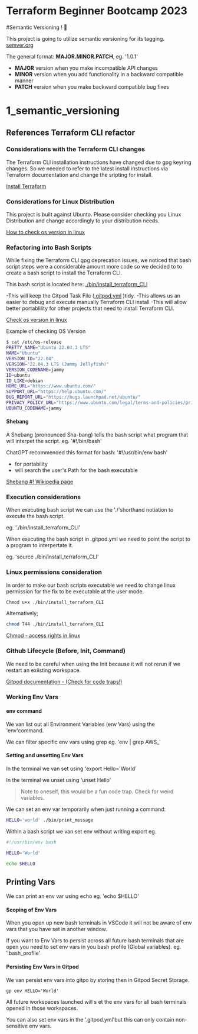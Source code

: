# Terraform Beginner Bootcamp 2023

#Semantic Versioning ! :mage:

This project is going to utilize semantic versioning for its tagging.
[semver.org](http://semver.org/)

The general format:
 **MAJOR.MINOR.PATCH**, eg. '1.0.1'

- **MAJOR** version when you make incompatible API changes
- **MINOR** version when you add functionality in a backward compatible manner
- **PATCH** version when you make backward compatible bug fixes

 1_semantic_versioning
=======
## References Terraform CLI refactor

### Considerations with the Terraform CLI changes
The Terraform CLI installation instructions have changed due to gpg keyring changes. So we needed to refer to the latest install instructions via Terraform documentation and change the sripting for install.

[Install Terraform](https://developer.hashicorp.com/terraform/tutorials/aws-get-started/install-cli)

### Considerations for Linux Distribution

This project is built against Ubunto. Please consider checking you Linux Distribution and change accordingly to your distribution needs.

[How to check os version in linux](https://www.cyberciti.biz/faq/how-to-check-os-version-in-linux-command-line/)


### Refactoring into Bash Scripts

While fixing the Terraform CLI gpg  deprecation issues, we noticed that bash script steps were a considerable amount more code so we decided to to create a bash script to install the Terraform CLI.

This bash script is located here: [./bin/install_terraform_CLI](./bin/install_terraform_CLI)

-This will keep the Gitpod Task File ([.gitpod.yml](.gitpod.yml) )tidy.
-This allows us an easier to debug and execute manually Terraform CLI install
-This will allow better portablility for other projects that need to install Terraform CLI.

[Check os version in linux](https://www.cyberciti.biz/faq/how-to-check-os-version-in-linux-command-line/)

Example of checking OS Version
```sh
$ cat /etc/os-release
PRETTY_NAME="Ubuntu 22.04.3 LTS"
NAME="Ubuntu"
VERSION_ID="22.04"
VERSION="22.04.3 LTS (Jammy Jellyfish)"
VERSION_CODENAME=jammy
ID=ubuntu
ID_LIKE=debian
HOME_URL="https://www.ubuntu.com/"
SUPPORT_URL="https://help.ubuntu.com/"
BUG_REPORT_URL="https://bugs.launchpad.net/ubuntu/"
PRIVACY_POLICY_URL="https://www.ubuntu.com/legal/terms-and-policies/privacy-policy"
UBUNTU_CODENAME=jammy
```
#### Shebang

A Shebang (pronounced Sha-bang) tells the bash script what program that will interpet the script. eg. '#!/bin/bash'

ChatGPT recommended this format for bash: '#!/usr/bin/env bash'

- for portability 
- will search the user's Path for the bash executable


[Shebang #! Wikipedia page](https://en.wikipedia.org/wiki/Shebang_(Unix))

### Execution considerations

When executing bash script we can use the './'shorthand notiation to execute the bash script.

eg. './bin/install_terraform_CLI'

When executing the bash script in .gitpod.yml we need to point the script to a program to interpertate it.

eg. 'source ./bin/install_terraform_CLI'

### Linux permissions consideration

In order to make our bash scripts executable we need to change linux permission for the fix to be executable at the user mode.

```sh
Chmod u+x ./bin/install_terraform_CLI
```
Alternatively;
```sh
chmod 744 ./bin/install_terraform_CLI
```

[Chmod - access rights in linux](https://en.wikipedia.org/wiki/Chmod)

### Github Lifecycle (Before, Init, Command)

We need to be careful when using the Init because it will not rerun if we restart an exiisting workspace.

[Gitpod documentation - (Check for code traps!)](https://www.gitpod.io/docs/configure/workspaces/workspace-lifecycle)

### Working Env Vars

#### env command

We van list out all Environment Variables (env Vars) using the 'env'command.

We can filter specific env vars using grep eg. 'env | grep AWS_'

#### Setting and unsetting Env Vars

In the terminal we van set using 'export Hello='World'

In the terminal we unset using 'unset Hello'
> Note to oneself, this would be a fun code trap. Check for weird variables.

We can set an env var temporarily when just running a command:

```sh
HELLO='world' ./bin/print_message
```

Within a bash script we van set env without writing export eg.

```sh
#!/usr/bin/env bash

HELLO='World'

echo $HELLO
```

## Printing Vars

We can print an env var using echo eg. 'echo $HELLO'

#### Scoping of Env Vars

When you open up new bash terminals in VSCode it will not be aware of env vars that you have set in another window.

If you want to Env Vars to persist across all future bash terminals that are open you need to set env vars in you bash profile (Global variables). eg. '.bash_profile'

#### Persisting Env Vars in Gitpod

We van persist env vars into gitpo by storing then in Gitpod Secret Storage.

```
gp env HELLO='World'
```

All future workspaces launched will s et the env vars for all bash terminals opened in those workspaces.

You can also set env vars in the '.gitpod.yml'but this can only contain non-sensitive env vars.


